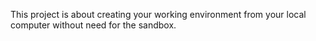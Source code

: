 This project is about creating your working environment from your local computer without need for the sandbox.
